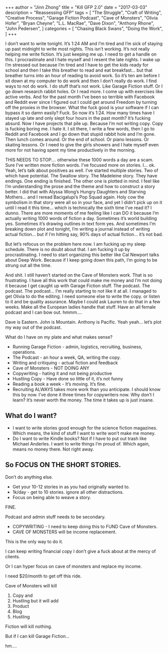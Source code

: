 +++ 
author = "Jinn Zhong" 
title = "Kill GFP 2.0" 
date = "2017-03-03" 
description = "Reassessing GFP"
tags = [
    "The Struggle",
    "Craft of Writing",
    "Creative Process",
    "Garage Fiction Podcast",
    "Cave of Monsters",
    "Olivia Hofer",
    "Bryan Cheyne",
    "L.L. MacRae",
    "Dave Dixon",
    "Anthony Rhone",
    "John Pedersen",
]
categories = [
    "Chasing Black Swans",
    "Doing the Work",
]
+++

I don’t want to write tonight. It’s 1:24 AM and I’m tired and I’m sick of staying up past midnight to write most nights. This isn’t working. It’s not really helping me write fiction. It’s just keeping me up. I need to get a handle on this. I procrastinate and I hate myself and I resent the late nights. I wake up I’m stressed out because I’m tired and I have to get the kids ready for school and then I take this breather to read and eat breakfast… but that breather turns into an hour of reading to avoid work. So it’s ten am before I sit down at my computer to do work and then I don’t really do work. I find ways to not do work. I do stuff that’s not work. Like Garage Fiction stuff. Or I go down research rabbit holes. Or I read more. I come up with exercises like active verbs. And for the past month I’ve been so terrible with Facebook and Reddit ever since I figured out I could get around Freedom by turning off the proxies in the browser. What the fuck good is your software if I can bypass it so damn easily? Fuck. So now it’s 1:24. How many times have I stayed up late and only slept four hours in the past month? It’s fucking absurd. Now I have projects that pile up. Because I’m not writing copy. Copy is fucking boring me. I hate it. I sit there, I write a few words, then I go to Reddit and Facebook and I go down that stupid rabbit hole and I’m gone. Then lunch comes around. Or the end of school. Or piano lessons. Or skating lessons. Or I need to give the girls showers and I hate myself even more for not having spent my time productively in the morning.

THIS NEEDS TO STOP…. otherwise these 1000 words a day are a scam. Sure I’ve written more fiction words. I’ve focused more on stories. I… ok. Yeah, let’s talk about positives as well. I’ve started multiple stories. Two of which have potential. The Swallow story. The Madeleine story. They have endings. One ending is finished. The other one is plotted in mind. I feel like I’m understanding the prose and the theme and how to construct a story better. I did that with Alyssa Wong’s Hungry Daughters and Starving Mothers… and I reread Bacigalupi’s Pop Squad again. Holy cow the symbolism in that story were all so in your face, and yet I didn’t pick up on it until I read it this time… which is technically the sixth time I’ve read it? I dunno. There are more moments of me feeling like I can DO it because I’m actually writing 1000 words of fiction a day. Sometimes it’s world building yes. Sometimes it’s drawing outlines in text form yes. And sometimes I’m breaking down plot and tonight, I’m writing a journal instead of writing actual fiction… but if I’m hitting say, 90% days of actual fiction… it’s not bad.

But let’s refocus on the problem here now. I am fucking up my sleep schedule. There is no doubt about that. I am fucking it up by procrastinating. I need to start organizing this better like Cal Newport talks about Deep Work. Because if I keep going down this path, I’m going to be strung out all the time.

And shit. I still haven’t started on the Cave of Monsters work. That is so frustrating. I have all this work that could make me money and I’m not doing it because I get caught up with Garage Fiction stuff. The podcast. The podcast. The podcast… I’m really starting to not like it at all. I managed to get Olivia to do the editing. I need someone else to write the copy. or listen to it and be quality assurance. Maybe I could ask Lauren to do that in a few weeks. Make all the European ladies handle that stuff. Have an all female podcast and I can bow out. hmmm…. 

Dave is Eastern. John is Mountain. Anthony is Pacific. Yeah yeah… let’s plot my way out of the podcast. 

What do I have on my plate and what makes sense?
* Running Garage Fiction - admin, logistics, recruiting, business, operations.
* The Podcast - an hour a week, QA, writing the copy.
* Writing and critiquing - actual fiction and feedback
* Cave of Monsters - NOT DOING ANY
* Copywriting - hating it and not being productive
* Hustling Copy - Have done so little of it, it’s not funny
* Reading a book a week - It’s moving. It’s fine.
* Recruiting ALWAYS takes more work than you anticipate. I should know this by now. I’ve done it three times for copywriters now. Why don’t I learn? It’s never worth the money. The time it takes up is just insane.

## What do I want?

* I want to write stories good enough for the science fiction magazines. Which means, the kind of stuff I want to write won’t make me money.
* Do I want to write Kindle books? Not if I have to put out trash like Michael Anderles. I want to write things I’m proud of. Which again, means no money there. Not right away.

## So FOCUS ON THE SHORT STORIES.

Don’t do anything else.
* Get your 10-12 stories in as you had originally wanted to.
* 1k/day - get to 10 stories. ignore all other distractions.
* Focus on being able to weave a story.

FINE.

Podcast and admin stuff needs to be secondary.

* COPYWRITING - I need to keep doing this to FUND Cave of Monsters.
* CAVE OF MONSTERS will be income replacement.

This is the only way to do it.

I can keep writing financial copy I don’t give a fuck about at the mercy of clients.

Or I can hyper focus on cave of monsters and replace my income.

I need $20/month to get off this ride.

Cave of Monsters will kill 
1. Copy and 
2. Hustling
but it will add 
1. Product 
2. Blog 
3. Hustling 

Fiction will kill nothing.

But if I can kill Garage Fiction… 

hm….
